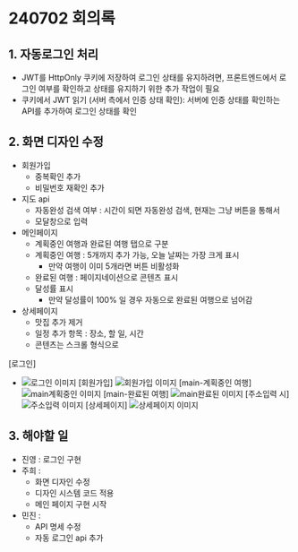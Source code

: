 # 240702 회의록
## 1. 자동로그인 처리
- JWT를 HttpOnly 쿠키에 저장하여 로그인 상태를 유지하려면, 프론트엔드에서 로그인 여부를 확인하고 상태를 유지하기 위한 추가 작업이 필요
- 쿠키에서 JWT 읽기 (서버 측에서 인증 상태 확인): 서버에 인증 상태를 확인하는 API를 추가하여 로그인 상태를 확인

## 2. 화면 디자인 수정
- 회원가입
  - 중복확인 추가
  - 비밀번호 재확인 추가
- 지도 api
  - 자동완성 검색 여부 : 시간이 되면 자동완성 검색, 현재는 그냥 버튼을 통해서
  - 모달창으로 입력
- 메인페이지
  - 계획중인 여행과 완료된 여행 탭으로 구분
  - 계획중인 여행 : 5개까지 추가 가능, 오늘 날짜는 가장 크게 표시
    - 만약 여행이 이미 5개라면 버튼 비활성화
  - 완료된 여행 : 페이지네이션으로 콘텐츠 표시
  - 달성률 표시
    - 만약 달성률이 100% 일 경우 자동으로 완료된 여행으로 넘어감
- 상세페이지
  - 맛집 추가 제거
  - 일정 추가 항목 : 장소, 할 일, 시간
  - 콘텐츠는 스크롤 형식으로

[로그인]
- ![로그인 이미지](./images/signin.png)
[회원가입]
![회원가입 이미지](./images/signup.png)
[main-계획중인 여행]
![main계획중인 이미지](./images/main1.png)
[main-완료된 여행]
![main완료된 이미지](./images/main2.png)
[주소입력 시]
![주소입력 이미지](./images/address.png)
[상세페이지]
![상세페이지 이미지](./images/detail.png)


## 3. 해야할 일
- 진영 : 로그인 구현
- 주희 : 
  - 화면 디자인 수정
  - 디자인 시스템 코드 적용
  - 메인 페이지 구현 시작
- 민진 : 
  - API 명세 수정
  - 자동 로그인 api 추가
